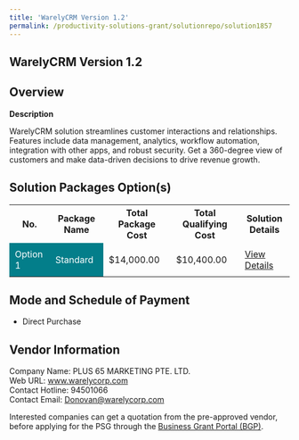 ```yaml
---
title: 'WarelyCRM Version 1.2'
permalink: /productivity-solutions-grant/solutionrepo/solution1857
---
```


## WarelyCRM Version 1.2

## Overview

**Description**

WarelyCRM solution streamlines customer interactions and relationships. Features include data management, analytics, workflow automation, integration with other apps, and robust security. Get a 360-degree view of customers and make data-driven decisions to drive revenue growth.

## Solution Packages Option(s)

<table>
<tr>
<th><b>No.</b></th>
<th><b>Package Name</b></th>
<th><b>Total Package Cost</b></th>
<th><b>Total Qualifying Cost</b></th>
<th><b>Solution Details</b></th>
</tr>
<tr>
<td style='padding: 10px; background-color: #037E8A; color: #FFFFFF;'>Option 1</td>
<td style='padding: 10px; background-color: #037E8A; color: #FFFFFF;'>Standard</td>
<td style='padding: 10px;'>$14,000.00</td>
<td style='padding: 10px;'>$10,400.00</td>
<td style='padding: 10px;'><a href='/images/psg/PLUS_65_Marketing_WarelyCRM_Desensitised_Annex3_Part1.pdf' target='_blank'>View Details</a></td>
</tr>
</table>

## Mode and Schedule of Payment

 - Direct Purchase

## Vendor Information

 Company Name: PLUS 65 MARKETING PTE. LTD.<br>Web URL: www.warelycorp.com <br>Contact Hotline: 94501066 <br>Contact Email: Donovan@warelycorp.com <br>

Interested companies can get a quotation from the pre-approved vendor, before applying for the PSG through the <a href='https://www.businessgrants.gov.sg/' target='_blank' rel='noopener'>Business Grant Portal (BGP)</a>.

<script src="/jquery/resize-tables.js"></script>
